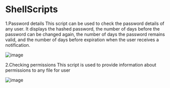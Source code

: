 # ShellScripts

1.Password details
This script can be used to check the password details of any user. It displays the hashed password, the number of days before the password can be changed again, the number of days the password remains valid, and the number of days before expiration when the user receives a notification.

![image](https://github.com/user-attachments/assets/4bf18d0c-2dc4-4643-959b-57b2b09d34e2)


2.Checking permissions
This script is used to provide information about permissions to any file for user

![image](https://github.com/user-attachments/assets/f6d17cd9-8d11-4ec6-a7cc-fc3e19f02c1c)
